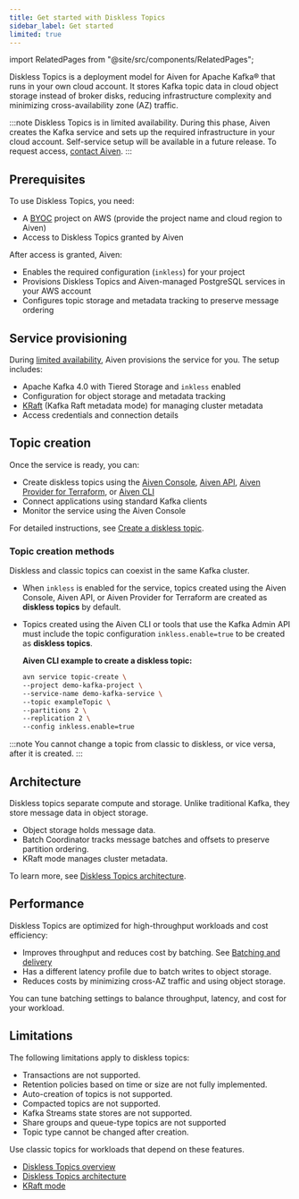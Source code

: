 ```yaml
---
title: Get started with Diskless Topics
sidebar_label: Get started
limited: true
---
```


import RelatedPages from "@site/src/components/RelatedPages";

Diskless Topics is a deployment model for Aiven for Apache Kafka® that runs in your own cloud account.
It stores Kafka topic data in cloud object storage instead of broker disks,
reducing infrastructure complexity and minimizing cross-availability zone (AZ) traffic.

:::note
Diskless Topics is in limited availability. During this phase, Aiven creates the
Kafka service and sets up the required infrastructure in your cloud account. Self-service
setup will be available in a future release. To request access,
[contact Aiven](https://aiven.io/contact).
:::


## Prerequisites

To use Diskless Topics, you need:

- A [BYOC](/docs/platform/concepts/byoc) project on AWS (provide the project name and
  cloud region to Aiven)
- Access to Diskless Topics granted by Aiven

After access is granted, Aiven:

- Enables the required configuration (`inkless`) for your project
- Provisions Diskless Topics and Aiven-managed PostgreSQL services in your AWS
  account
- Configures topic storage and metadata tracking to preserve message ordering

## Service provisioning

During
[limited availability](/docs/platform/concepts/service-and-feature-releases#limited-availability-),
Aiven provisions the service for you. The setup includes:

- Apache Kafka 4.0 with Tiered Storage and `inkless` enabled
- Configuration for object storage and metadata tracking
- [KRaft](/docs/products/kafka/concepts/kraft-mode) (Kafka Raft metadata mode) for
  managing cluster metadata
- Access credentials and connection details

## Topic creation

Once the service is ready, you can:

- Create diskless topics using the [Aiven Console](https://console.aiven.io),
  [Aiven API](/docs/tools/api), [Aiven Provider for Terraform](/docs/tools/terraform),
  or [Aiven CLI](/docs/tools/cli)
- Connect applications using standard Kafka clients
- Monitor the service using the Aiven Console

For detailed instructions, see
[Create a diskless topic](/docs/products/kafka/diskless/howto/create-diskless-topic).

### Topic creation methods

Diskless and classic topics can coexist in the same Kafka cluster.

- When `inkless` is enabled for the service, topics created using the Aiven Console,
  Aiven API, or Aiven Provider for Terraform are created as **diskless topics** by default.
- Topics created using the Aiven CLI or tools that use the Kafka Admin API must
  include the topic configuration `inkless.enable=true` to be created
  as **diskless topics**.

  **Aiven CLI example to create a diskless topic:**

  ```bash
  avn service topic-create \
  --project demo-kafka-project \
  --service-name demo-kafka-service \
  --topic exampleTopic \
  --partitions 2 \
  --replication 2 \
  --config inkless.enable=true
  ```

:::note
You cannot change a topic from classic to diskless, or vice versa, after it is created.
:::

## Architecture

Diskless topics separate compute and storage. Unlike traditional Kafka, they store
message data in object storage.

- Object storage holds message data.
- Batch Coordinator tracks message batches and offsets to preserve partition ordering.
- KRaft mode manages cluster metadata.

To learn more, see [Diskless Topics architecture](/docs/products/kafka/diskless/concepts/architecture).

## Performance

Diskless Topics are optimized for high-throughput workloads and cost efficiency:

- Improves throughput and reduces cost by batching.
  See [Batching and delivery](/docs/products/kafka/diskless/concepts/batching-and-delivery)
- Has a different latency profile due to batch writes to object storage.
- Reduces costs by minimizing cross-AZ traffic and using object storage.

You can tune batching settings to balance throughput, latency, and cost for your workload.

## Limitations

The following limitations apply to diskless topics:

- Transactions are not supported.
- Retention policies based on time or size are not fully implemented.
- Auto-creation of topics is not supported.
- Compacted topics are not supported.
- Kafka Streams state stores are not supported.
- Share groups and queue-type topics are not supported
- Topic type cannot be changed after creation.

Use classic topics for workloads that depend on these features.


<RelatedPages/>

- [Diskless Topics overview](/docs/products/kafka/diskless/concepts/diskless-overview)
- [Diskless Topics architecture](/docs/products/kafka/diskless/concepts/architecture)
- [KRaft mode](/docs/products/kafka/concepts/kraft-mode)
